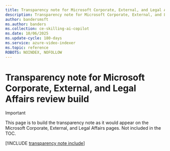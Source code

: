 ```yaml
---
title: Transparency note for Microsoft Corporate, External, and Legal Affairs review build
description: Transparency note for Microsoft Corporate, External, and Legal Affairs review build.
author: bandersmsft
ms.author: banders
ms.collection: ce-skilling-ai-copilot
ms.date: 10/06/2025
ms.update-cycle: 180-days
ms.service: azure-video-indexer
ms.topic: reference
ROBOTS: NOINDEX, NOFOLLOW
---
```


# Transparency note for Microsoft Corporate, External, and Legal Affairs review build

> [!IMPORTANT] 
> This page is to build the transparency note as it would appear on the Microsoft Corporate, External, and Legal Affairs pages. Not included in the TOC.

[!INCLUDE [transparency note include](./includes/transparency-aggregated.md)]
